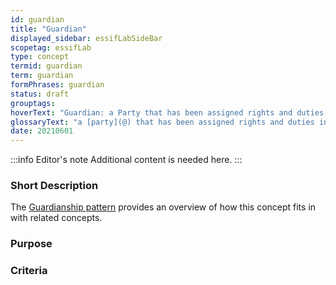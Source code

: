 ```yaml
---
id: guardian
title: "Guardian"
displayed_sidebar: essifLabSideBar
scopetag: essifLab
type: concept
termid: guardian
term: guardian
formPhrases: guardian
status: draft
grouptags:
hoverText: "Guardian: a Party that has been assigned rights and duties in a Guardianship Arrangement for the purpose of caring for and/or protecting/guarding/defending the Entity that is the Dependent in that Guardianship Arrangement."
glossaryText: "a [party](@) that has been assigned rights and duties in a [Guardianship Arrangement](@) for the purpose of caring for and/or protecting/guarding/defending the [entity](@) that is the [dependent](@) in that Guardianship Arrangement."
date: 20210601
---
```


:::info Editor's note
Additional content is needed here.
:::

### Short Description

The [Guardianship pattern](pattern-guardianship@) provides an overview of how this concept fits in with related concepts.

### Purpose

### Criteria
